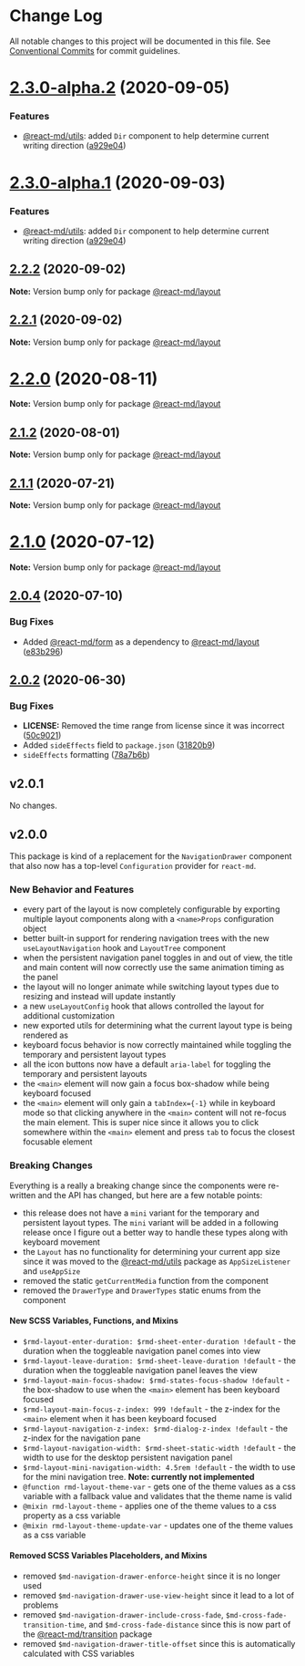 # Change Log

All notable changes to this project will be documented in this file. See
[Conventional Commits](https://conventionalcommits.org) for commit guidelines.

# [2.3.0-alpha.2](https://github.com/mlaursen/react-md/compare/v2.2.0...v2.3.0-alpha.2) (2020-09-05)

### Features

- [@react-md/utils](../utils): added `Dir` component to help determine current
  writing direction
  ([a929e04](https://github.com/mlaursen/react-md/commit/a929e04b20bf41c3bff109714d9cf850bac99eb3))

# [2.3.0-alpha.1](https://github.com/mlaursen/react-md/compare/v2.2.0...v2.3.0-alpha.1) (2020-09-03)

### Features

- [@react-md/utils](../utils): added `Dir` component to help determine current
  writing direction
  ([a929e04](https://github.com/mlaursen/react-md/commit/a929e04b20bf41c3bff109714d9cf850bac99eb3))

## [2.2.2](https://github.com/mlaursen/react-md/compare/v2.2.1...v2.2.2) (2020-09-02)

**Note:** Version bump only for package [@react-md/layout](../layout)

## [2.2.1](https://github.com/mlaursen/react-md/compare/v2.2.0...v2.2.1) (2020-09-02)

**Note:** Version bump only for package [@react-md/layout](../layout)

# [2.2.0](https://github.com/mlaursen/react-md/compare/v2.1.2...v2.2.0) (2020-08-11)

**Note:** Version bump only for package [@react-md/layout](../layout)

## [2.1.2](https://github.com/mlaursen/react-md/compare/v2.1.1...v2.1.2) (2020-08-01)

**Note:** Version bump only for package [@react-md/layout](../layout)

## [2.1.1](https://github.com/mlaursen/react-md/compare/v2.1.0...v2.1.1) (2020-07-21)

**Note:** Version bump only for package [@react-md/layout](../layout)

# [2.1.0](https://github.com/mlaursen/react-md/compare/v2.0.4...v2.1.0) (2020-07-12)

**Note:** Version bump only for package [@react-md/layout](../layout)

## [2.0.4](https://github.com/mlaursen/react-md/compare/v2.0.3...v2.0.4) (2020-07-10)

### Bug Fixes

- Added [@react-md/form](../form) as a dependency to
  [@react-md/layout](../layout)
  ([e83b296](https://github.com/mlaursen/react-md/commit/e83b2969b38e012d27eac27b69fce506497aa79b))

## [2.0.2](https://github.com/mlaursen/react-md/compare/v2.0.1...v2.0.2) (2020-06-30)

### Bug Fixes

- **LICENSE:** Removed the time range from license since it was incorrect
  ([50c9021](https://github.com/mlaursen/react-md/commit/50c9021cedc0d642758b9fd541bb6c93d2fe1786))
- Added `sideEffects` field to `package.json`
  ([31820b9](https://github.com/mlaursen/react-md/commit/31820b9b43705e5849664500a17b6849eb6dc2a9))
- `sideEffects` formatting
  ([78a7b6b](https://github.com/mlaursen/react-md/commit/78a7b6b0e40c7daefb749835670705f21bd21720))

## v2.0.1

No changes.

## v2.0.0

This package is kind of a replacement for the `NavigationDrawer` component that
also now has a top-level `Configuration` provider for `react-md`.

### New Behavior and Features

- every part of the layout is now completely configurable by exporting multiple
  layout components along with a `<name>Props` configuration object
- better built-in support for rendering navigation trees with the new
  `useLayoutNavigation` hook and `LayoutTree` component
- when the persistent navigation panel toggles in and out of view, the title and
  main content will now correctly use the same animation timing as the panel
- the layout will no longer animate while switching layout types due to resizing
  and instead will update instantly
- a new `useLayoutConfig` hook that allows controlled the layout for additional
  customization
- new exported utils for determining what the current layout type is being
  rendered as
- keyboard focus behavior is now correctly maintained while toggling the
  temporary and persistent layout types
- all the icon buttons now have a default `aria-label` for toggling the
  temporary and persistent layouts
- the `<main>` element will now gain a focus box-shadow while being keyboard
  focused
- the `<main>` element will only gain a `tabIndex={-1}` while in keyboard mode
  so that clicking anywhere in the `<main>` content will not re-focus the main
  element. This is super nice since it allows you to click somewhere within the
  `<main>` element and press `tab` to focus the closest focusable element

### Breaking Changes

Everything is a really a breaking change since the components were re-written
and the API has changed, but here are a few notable points:

- this release does not have a `mini` variant for the temporary and persistent
  layout types. The `mini` variant will be added in a following release once I
  figure out a better way to handle these types along with keyboard movement
- the `Layout` has no functionality for determining your current app size since
  it was moved to the [@react-md/utils] package as `AppSizeListener` and
  `useAppSize`
- removed the static `getCurrentMedia` function from the component
- removed the `DrawerType` and `DrawerTypes` static enums from the component

#### New SCSS Variables, Functions, and Mixins

- `$rmd-layout-enter-duration: $rmd-sheet-enter-duration !default` - the
  duration when the toggleable navigation panel comes into view
- `$rmd-layout-leave-duration: $rmd-sheet-leave-duration !default` - the
  duration when the toggleable navigation panel leaves the view
- `$rmd-layout-main-focus-shadow: $rmd-states-focus-shadow !default` - the
  box-shadow to use when the `<main>` element has been keyboard focused
- `$rmd-layout-main-focus-z-index: 999 !default` - the z-index for the `<main>`
  element when it has been keyboard focused
- `$rmd-layout-navigation-z-index: $rmd-dialog-z-index !default` - the z-index
  for the navigation pane
- `$rmd-layout-navigation-width: $rmd-sheet-static-width !default` - the width
  to use for the desktop persistent navigation panel
- `$rmd-layout-mini-navigation-width: 4.5rem !default` - the width to use for
  the mini navigation tree. **Note: currently not implemented**
- `@function rmd-layout-theme-var` - gets one of the theme values as a css
  variable with a fallback value and validates that the theme name is valid
- `@mixin rmd-layout-theme` - applies one of the theme values to a css property
  as a css variable
- `@mixin rmd-layout-theme-update-var` - updates one of the theme values as a
  css variable

#### Removed SCSS Variables Placeholders, and Mixins

- removed `$md-navigation-drawer-enforce-height` since it is no longer used
- removed `$md-navigation-drawer-use-view-height` since it lead to a lot of
  problems
- removed `$md-navigation-drawer-include-cross-fade`,
  `$md-cross-fade-transition-time`, and `$md-cross-fade-distance` since this is
  now part of the [@react-md/transition] package
- removed `$md-navigation-drawer-title-offset` since this is automatically
  calculated with CSS variables

[@react-md/transition]:
  https://github.com/mlaursen/react-md/tree/master/packages/transition
[@react-md/utils]:
  https://github.com/mlaursen/react-md/tree/master/packages/utils
